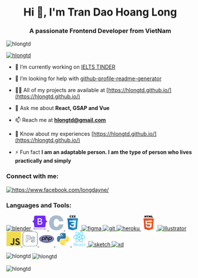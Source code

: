 <h1 align="center">Hi 👋, I'm Tran Dao Hoang Long</h1>
<h3 align="center">A passionate Frontend Developer from VietNam</h3>

<p align="left"> <img src="https://komarev.com/ghpvc/?username=hlongtd&label=Profile%20views&color=d438ff&style=plastic" alt="hlongtd" /> </p>

<p align="left"> <a href="https://github.com/ryo-ma/github-profile-trophy"><img src="https://github-profile-trophy.vercel.app/?username=hlongtd" alt="hlongtd" /></a> </p>

- 🔭 I’m currently working on [IELTS TINDER](https://github.com/liem18112000/ielts_tinder)

- 🤝 I’m looking for help with [github-profile-readme-generator](https://github.com/rahuldkjain/github-profile-readme-generator)

- 👨‍💻 All of my projects are available at [https://hlongtd.github.io/](https://hlongtd.github.io/)

- 💬 Ask me about **React, GSAP and Vue**

- 📫 Reach me at **hlongtd@gmail.com**

- 📄 Know about my experiences [https://hlongtd.github.io/](https://hlongtd.github.io/)

- ⚡ Fun fact **I am an adaptable person. I am the type of person who lives practically and simply**

<h3 align="left">Connect with me:</h3>
<p align="left">
<a href="https://fb.com/https://www.facebook.com/longdayne/" target="blank"><img align="center" src="https://cdn.jsdelivr.net/npm/simple-icons@3.0.1/icons/facebook.svg" alt="https://www.facebook.com/longdayne/" height="30" width="40" /></a>
</p>

<h3 align="left">Languages and Tools:</h3>
<p align="left"> <a href="https://www.blender.org/" target="_blank"> <img src="https://download.blender.org/branding/community/blender_community_badge_white.svg" alt="blender" width="40" height="40"/> </a> <a href="https://getbootstrap.com" target="_blank"> <img src="https://raw.githubusercontent.com/devicons/devicon/master/icons/bootstrap/bootstrap-plain-wordmark.svg" alt="bootstrap" width="40" height="40"/> </a> <a href="https://www.cprogramming.com/" target="_blank"> <img src="https://raw.githubusercontent.com/devicons/devicon/master/icons/c/c-original.svg" alt="c" width="40" height="40"/> </a> <a href="https://www.w3schools.com/css/" target="_blank"> <img src="https://raw.githubusercontent.com/devicons/devicon/master/icons/css3/css3-original-wordmark.svg" alt="css3" width="40" height="40"/> </a> <a href="https://www.figma.com/" target="_blank"> <img src="https://www.vectorlogo.zone/logos/figma/figma-icon.svg" alt="figma" width="40" height="40"/> </a> <a href="https://git-scm.com/" target="_blank"> <img src="https://www.vectorlogo.zone/logos/git-scm/git-scm-icon.svg" alt="git" width="40" height="40"/> </a> <a href="https://heroku.com" target="_blank"> <img src="https://www.vectorlogo.zone/logos/heroku/heroku-icon.svg" alt="heroku" width="40" height="40"/> </a> <a href="https://www.w3.org/html/" target="_blank"> <img src="https://raw.githubusercontent.com/devicons/devicon/master/icons/html5/html5-original-wordmark.svg" alt="html5" width="40" height="40"/> </a> <a href="https://www.adobe.com/in/products/illustrator.html" target="_blank"> <img src="https://www.vectorlogo.zone/logos/adobe_illustrator/adobe_illustrator-icon.svg" alt="illustrator" width="40" height="40"/> </a> <a href="https://developer.mozilla.org/en-US/docs/Web/JavaScript" target="_blank"> <img src="https://raw.githubusercontent.com/devicons/devicon/master/icons/javascript/javascript-original.svg" alt="javascript" width="40" height="40"/> </a> <a href="https://www.photoshop.com/en" target="_blank"> <img src="https://raw.githubusercontent.com/devicons/devicon/master/icons/photoshop/photoshop-line.svg" alt="photoshop" width="40" height="40"/> </a> <a href="https://www.php.net" target="_blank"> <img src="https://raw.githubusercontent.com/devicons/devicon/master/icons/php/php-original.svg" alt="php" width="40" height="40"/> </a> <a href="https://www.python.org" target="_blank"> <img src="https://raw.githubusercontent.com/devicons/devicon/master/icons/python/python-original.svg" alt="python" width="40" height="40"/> </a> <a href="https://reactjs.org/" target="_blank"> <img src="https://raw.githubusercontent.com/devicons/devicon/master/icons/react/react-original-wordmark.svg" alt="react" width="40" height="40"/> </a> <a href="https://www.sketch.com/" target="_blank"> <img src="https://www.vectorlogo.zone/logos/sketchapp/sketchapp-icon.svg" alt="sketch" width="40" height="40"/> </a> <a href="https://www.adobe.com/products/xd.html" target="_blank"> <img src="https://cdn.worldvectorlogo.com/logos/adobe-xd.svg" alt="xd" width="40" height="40"/> </a> </p>

<p><img align="left" src="https://github-readme-stats.vercel.app/api/top-langs?username=hlongtd&show_icons=true&locale=en&layout=compact" alt="hlongtd" /></p>

<p>&nbsp;<img align="center" src="https://github-readme-stats.vercel.app/api?username=hlongtd&show_icons=true&theme=tokyonight&locale=en" alt="hlongtd" /></p>

<p><img align="center" src="https://github-readme-streak-stats.herokuapp.com/?user=hlongtd&" alt="hlongtd" /></p>

